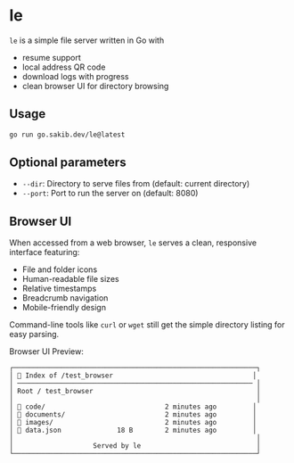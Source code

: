 # le
`le` is a simple file server written in Go with
* resume support
* local address QR code
* download logs with progress
* clean browser UI for directory browsing

## Usage

```sh
go run go.sakib.dev/le@latest
```

## Optional parameters
- `--dir`: Directory to serve files from (default: current directory)
- `--port`: Port to run the server on (default: 8080)

## Browser UI
When accessed from a web browser, `le` serves a clean, responsive interface featuring:
- File and folder icons
- Human-readable file sizes
- Relative timestamps
- Breadcrumb navigation
- Mobile-friendly design

Command-line tools like `curl` or `wget` still get the simple directory listing for easy parsing.

Browser UI Preview:

```
┌─────────────────────────────────────────────────────────────┐
│ 📁 Index of /test_browser                                   │
│ ─────────────────────────────────────────────────────────── │
│ Root / test_browser                                         │
│                                                             │
│ 📁 code/                              2 minutes ago         │
│ 📁 documents/                         2 minutes ago         │
│ 📁 images/                            2 minutes ago         │
│ 📄 data.json              18 B        2 minutes ago         │
│                                                             │
│                    Served by le                             │
└─────────────────────────────────────────────────────────────┘
```